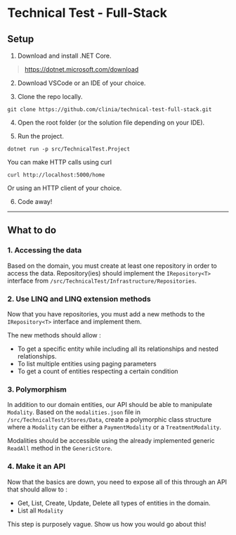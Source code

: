 # Technical Test - Full-Stack

## Setup
1. Download and install .NET Core.

>https://dotnet.microsoft.com/download

2. Download VSCode or an IDE of your choice.

3. Clone the repo locally.

```shell
git clone https://github.com/clinia/technical-test-full-stack.git
```

4. Open the root folder (or the solution file depending on your IDE).

5. Run the project.
```shell
dotnet run -p src/TechnicalTest.Project
```

You can make HTTP calls using curl
```shell
curl http://localhost:5000/home
```

Or using an HTTP client of your choice.

6. Code away!
---
## What to do

### 1. Accessing the data
Based on the domain, you must create at least one repository in order to access the data. Repository(ies) should implement the `IRepository<T>` interface from `/src/TechnicalTest/Infrastructure/Repositories`.

### 2. Use LINQ and LINQ extension methods
Now that you have repositories, you must add a new methods to the `IRepository<T>` interface and implement them.

The new methods should allow :
- To get a specific entity while including all its relationships and nested relationships.
- To list multiple entities using paging parameters
- To get a count of entities respecting a certain condition

### 3. Polymorphism
In addition to our domain entities, our API should be able to manipulate `Modality`. Based on the `modalities.json` file in `/src/TechnicalTest/Stores/Data`, create a polymorphic class structure where a `Modality` can be either a `PaymentModality` or a `TreatmentModality`. 

Modalities should be accessible using the already implemented generic `ReadAll` method in the `GenericStore`.

### 4. Make it an API
Now that the basics are down, you need to expose all of this through an API that should allow to :

- Get, List, Create, Update, Delete all types of entities in the domain.
- List all `Modality`

This step is purposely vague. Show us how you would go about this!



